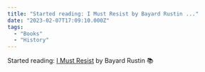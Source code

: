 ```yaml
---
title: "Started reading: I Must Resist by Bayard Rustin ..."
date: "2023-02-07T17:09:10.000Z"
tags: 
  - "Books"
  - "History"
---
```


Started reading: [I Must Resist](https://bookshop.org/a/21729/9780872865785) by Bayard Rustin 📚
